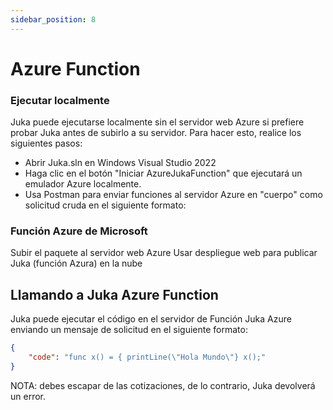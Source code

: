 ```yaml
---
sidebar_position: 8
---
```


# Azure Function

### Ejecutar localmente
Juka puede ejecutarse localmente sin el servidor web Azure si prefiere probar Juka antes de subirlo a su servidor. Para hacer esto, realice los siguientes pasos:
- Abrir Juka.sln en Windows Visual Studio 2022
- Haga clic en el botón "Iniciar AzureJukaFunction" que ejecutará un emulador Azure localmente.
- Usa Postman para enviar funciones al servidor Azure en "cuerpo" como solicitud cruda en el siguiente formato:


### Función Azure de Microsoft
Subir el paquete al servidor web Azure Usar despliegue web para publicar Juka (función Azura) en la nube

## Llamando a Juka Azure Function

Juka puede ejecutar el código en el servidor de Función Juka Azure enviando un mensaje de solicitud en el siguiente formato:

```json
{
    "code": "func x() = { printLine(\"Hola Mundo\"} x();"
}
```

NOTA: debes escapar de las cotizaciones, de lo contrario, Juka devolverá un error.